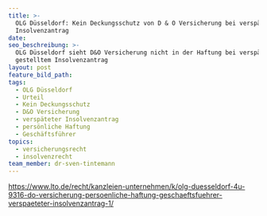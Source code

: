 ```yaml
---
title: >-
  OLG Düsseldorf: Kein Deckungsschutz von D & O Versicherung bei verspätetem
  Insolvenzantrag
date:
seo_beschreibung: >-
  OLG Düsseldorf sieht D&O Versicherung nicht in der Haftung bei verspätetet
  gestelltem Insolvenzantrag
layout: post
feature_bild_path:
tags:
  - OLG Düsseldorf
  - Urteil
  - Kein Deckungsschutz
  - D&O Versicherung
  - verspäteter Insolvenzantrag
  - persönliche Haftung
  - Geschäftsführer
topics:
  - versicherungsrecht
  - insolvenzrecht
team_member: dr-sven-tintemann
---
```


https://www.lto.de/recht/kanzleien-unternehmen/k/olg-duesseldorf-4u-9316-do-versicherung-persoenliche-haftung-geschaeftsfuehrer-verspaeteter-insolvenzantrag-1/
